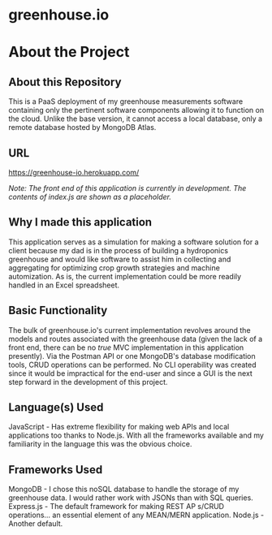 # greenhouse.io

# About the Project

## About this Repository
This is a PaaS deployment of my greenhouse measurements software containing only the pertinent software components allowing it to function on the cloud.  Unlike the base version, it cannot access a local database, only a remote database hosted by MongoDB Atlas.

## URL
https://greenhouse-io.herokuapp.com/

*Note: The front end of this application is currently in development.  The contents of index.js are shown as a placeholder.*

## Why I made this application
This application serves as a simulation for making a software solution for a client because my dad is in the process of building a hydroponics greenhouse and would like software to assist him in collecting and aggregating for optimizing crop growth strategies and machine automization.  As is, the current implementation could be more readily handled in an Excel spreadsheet.

## Basic Functionality 
The bulk of greenhouse.io's current implementation revolves around the models and routes associated with the greenhouse data (given the lack of a front end, there can be no *true* MVC implementation in this application presently).  Via the Postman API or one MongoDB's database modification tools, CRUD operations can be performed.  No CLI operability was created since it would be impractical for the end-user and since a GUI is the next step forward in the development of this project.

## Language(s) Used
JavaScript - Has extreme flexibility for making web APIs and local applications too thanks to Node.js.  With all the frameworks available and my familiarity in the language this was the obvious choice.

## Frameworks Used
MongoDB - I chose this noSQL database to handle the storage of my greenhouse data.  I would rather work with JSONs than with SQL queries.
Express.js - The default framework for making REST AP s/CRUD operations... an essential element of any MEAN/MERN application.
Node.js - Another default.
